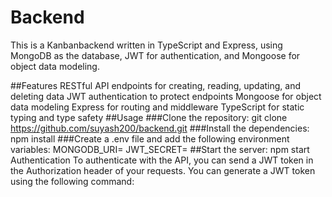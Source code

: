 
# Backend
This is a Kanbanbackend written in TypeScript and Express, using MongoDB as the database, JWT for authentication, and Mongoose for object data modeling.

##Features
RESTful API endpoints for creating, reading, updating, and deleting data
JWT authentication to protect endpoints
Mongoose for object data modeling
Express for routing and middleware
TypeScript for static typing and type safety
##Usage
###Clone the repository:
git clone https://github.com/suyash200/backend.git
###Install the dependencies:
npm install
###Create a .env file and add the following environment variables:
MONGODB_URI=<your MongoDB connection string>
JWT_SECRET=<a secret string for generating JWT tokens>
##Start the server:
npm start
Authentication
To authenticate with the API, you can send a JWT token in the Authorization header of your requests. You can generate a JWT token using the following command:
